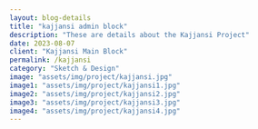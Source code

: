 ```yaml
---  
layout: blog-details  
title: "kajjansi admin block"  
description: "These are details about the Kajjansi Project"  
date: 2023-08-07  
client: "Kajjansi Main Block" 
permalink: /kajjansi   
category: "Sketch & Design"
image: "assets/img/project/kajjansi.jpg"  
image1: "assets/img/project/kajjansi1.jpg" 
image2: "assets/img/project/kajjansi2.jpg" 
image3: "assets/img/project/kajjansi3.jpg" 
image4: "assets/img/project/kajjansi4.jpg" 
---  
```


